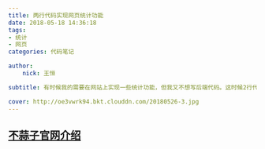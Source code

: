 ```yaml
---
title: 两行代码实现网页统计功能
date: 2018-05-18 14:36:18
tags:
- 统计
- 网页
categories: 代码笔记

author:
	nick: 王恒

subtitle: 有时候我的需要在网站上实现一些统计功能，但我又不想写后端代码。这时候2行代码就可以解决这个问题了

cover: http://oe3vwrk94.bkt.clouddn.com/20180526-3.jpg
---
```




## [不蒜子官网介绍](http://busuanzi.ibruce.info/)

